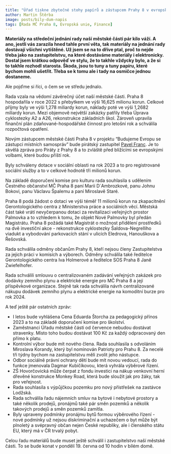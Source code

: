 ```yaml
---
title: "Úřad tiskne zbytečné stohy papírů a zástupcem Prahy 8 v evropském projektu bude pirát"
author: Martin Štěrba
image: posts/bily-dum-napis
tags: [Rada MČ Praha 8, Evropská unie, Finance]
---
```


**Materiály na středeční jednání rady naší městské části pár kilo váží. A ano, jestli vás zarazila hned tahle první věta, tak materiály na jednání rady dostávají všichni vytištěné. Už jsem se na to dříve ptal, proč to nejde třeba jako na zastupitelstvu, na které dostáváme materiály i elektronicky. Dostal jsem krátkou odpověď ve stylu, že to takhle vždycky bylo, a že si to takhle rozhodl starosta. Škoda, jsou to tuny a tuny papíru, které bychom mohli ušetřit. Třeba se k tomu ale i tady na osmičce jednou dostaneme.**

Ale pojďme si říci, o čem se ve středu jednalo. 

Rada vzala na vědomí závěrečný účet naší městské části. Praha 8 hospodařila v roce 2022 s přebytkem ve výši 16,625 milionu korun. Celkové příjmy byly ve výši 1,278 miliardy korun, náklady poté ve výši 1,2682 miliardy korun. Mezi objemově největší zakázky patřily třeba Úprava cyklostezky A2 a A26, rekonstrukce základních škol. Zároveň upravila finanční plán zdaňované-hospodářské činnost pro letošní rok a schválila rozpočtová opatření. 

Novým zástupcem městské části Praha 8 v projektu “Budujeme Evropu se zástupci místních samospráv” bude pirátský zastupitel [Pavel Franc](http://praha8.pirati.cz/lide/pavel-franc.html). Je to skvělá zpráva pro Piráty z Prahy 8 a to zvláště před blížícími se evropskými volbami, které budou příští rok.

Byly schváleny dotace v sociální oblasti na rok 2023 a to pro registrované sociální služby a to v celkové hodnotě tří milionů korun. 

Na základě doporučení komise pro kulturu rada souhlasila s udělením Čestného občanství MČ Praha 8 paní Marii D´Ambrozkové, panu Johnu Bokovi, panu Václavu Špalemu a paní Miroslavě Staré. 

Praha 8 podá žádost o dotaci ve výši téměř 11 milionů korun na zkapacitnění Gerontologického centra z Ministerstva práce a sociálních věcí. Městská část také vrátí nevyčerpanou dotaci za revitalizaci veřejných prostor Palmovka a to vzhledem k tomu, že objekt Nové Palmovky byl předán Magistrátu. Praha 8 požádá také Magistrát o možnost přidělení prostředků na dvě investiční akce - rekonstrukce cyklostezky Šaldova-Negrelliho viadukt a vybodování parkovacích stání v ulicích Eledrova, Hanouškova a Řešovská.

Rada schválila odměny občanům Prahy 8, kteří nejsou členy Zastupitelstva za jejich práci v komisích a výborech. Odměny schválila také ředitelce Gerontologického centra Iva Holmerové a ředitelce SOS Praha 8 Janě Zwiefelhofer.

Rada schválili smlouvu o centralizovaném zadávání veřejných zakázek pro dodávky zemního plynu a elektrické energie pro MČ Praha 8 a její příspěvkové organizace. Stejně tak rada schválila návrh centralizované nákupu dodávek zemního plynu a elektrické energie na komoditní burze pro rok 2024. 

A teď ještě pár ostatních zpráv: 
- I letos bude vyhlášena Cena Eduarda Štorcha za pedagogický přínos 2023 a to na základě doporučení komise pro školství. 
- Zaměstnanci Úřadu městské části od července nebudou dostávat stravenky. Místo toho budou dostávat 100 Kč za každý odpracovaný den přímo k platu. 
- Kontrolní výbor bude mít nového člena. Rada souhlasila s odvoláním Miroslava Korandy, který byl nominován Patrioty pro Prahu 8. Za necelé tři týdny bychom na zastupitelstvu měli zvolit jeho nástupce. 
- Odbor sociálně právní ochrany dětí bude mít novou vedoucí, rada do funkce jmenovala Dagmar Kubičíkovou, která vyhrála výběrové řízení. 
- ZŠ Hovorčovická může čerpat z fondu investici na nákup venkovní herní dřevěné konstrukce Monkey Road, která bude sloužit jak pro žáky, tak pro veřejnost. 
- Rada souhlasila s výpůjčkou pozemku pro nový přístřešek na zastávce Lodžská. 
- Rada schválila řadu nájemních smluv na bytové i nebytové prostory a také několik prodejů, pronájmů také pár směn pozemků a několik takových prodejů a směn pozemků zamítla.
- Byly upraveny podmínky pronájmu bytů formou výběrového řízení - nové podmínky už nejsou diskriminační a uchazečem o byt může být plnoletý a svépravný občan nejen České republiky, ale i členského státu EU, který má v ČR trvalý pobyt.

Celou řadu materiálů bude muset ještě schválil i zastupitelstvo naší městské části. To se bude konat v pondělí 19. června od 10 hodin v bílém domě.